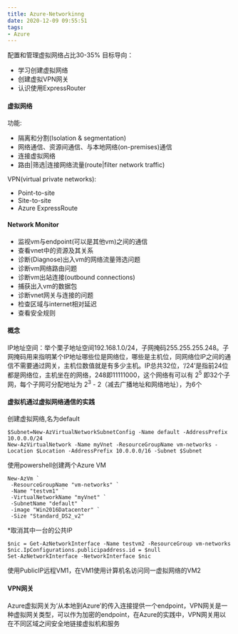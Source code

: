 ```yaml
---
title: Azure-Networkinng
date: 2020-12-09 09:55:51
tags:
- Azure
---
```

配置和管理虚拟网络占比30-35%
目标导向：
+ 学习创建虚拟网络
+ 创建虚拟VPN网关
+ 认识使用ExpressRouter
#### 虚拟网络
功能:
+ 隔离和分割(Isolation & segmentation)
+ 网络通信、资源间通信、与本地网络(on-premises)通信
+ 连接虚拟网络
+ 路由|筛选|连接网络流量(route|filter network traffic)

VPN(virtual private networks):
+ Point-to-site
+ Site-to-site
+ Azure ExpressRoute
#### Network Monitor
+ 监视vm与endpoint(可以是其他vm)之间的通信
+ 查看vnet中的资源及其关系
+ 诊断(Diagnose)出入vm的网络流量筛选问题
+ 诊断vm网络路由问题
+ 诊断vm出站连接(outbound connections)
+ 捕获出入vm的数据包
+ 诊断vnet网关与连接的问题
+ 检查区域与internet相对延迟
+ 查看安全规则
#### 概念
IP地址空间：举个栗子地址空间192.168.1.0/24，子网掩码255.255.255.248。子网掩码用来指明某个IP地址哪些位是网络位，哪些是主机位，同网络位IP之间的通信不需要通过网关，主机位数值就是有多少主机。IP总共32位，‘/24’是指前24位都是网络位，主机坐在的网络，248即11111000，这个网络有可以有 2<sup>5</sup> 即32个子网，每个子网可分配地址为 2<sup>3</sup> - 2（减去广播地址和网络地址），为6个
#### 虚拟机通过虚拟网络通信的实践
创建虚拟网络,名为default
```
$Subnet=New-AzVirtualNetworkSubnetConfig -Name default -AddressPrefix 10.0.0.0/24
New-AzVirtualNetwork -Name myVnet -ResourceGroupName vm-networks -Location $Location -AddressPrefix 10.0.0.0/16 -Subnet $Subnet
```
使用powershell创建两个Azure VM
```
New-AzVm `
 -ResourceGroupName "vm-networks" `
 -Name "testvm1" `
 -VirtualNetworkName "myVnet" `
 -SubnetName "default" `
 -image "Win2016Datacenter" `
 -Size "Standard_DS2_v2"
```
*取消其中一台的公共IP
```
$nic = Get-AzNetworkInterface -Name testvm2 -ResourceGroup vm-networks
$nic.IpConfigurations.publicipaddress.id = $null
Set-AzNetworkInterface -NetworkInterface $nic
```
使用PublicIP远程VM1，在VM1使用计算机名访问同一虚拟网络的VM2

#### VPN网关
Azure虚拟网关为‘从本地到Azure’的传入连接提供一个endpoint，VPN网关是一种虚拟网关类型，可以作为加密的endpoint，在Azure的实践中，VPN网关用以在不同区域之间安全地链接虚拟机和服务
